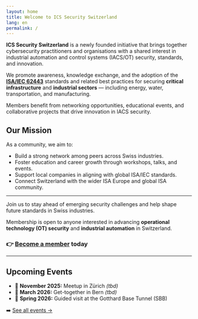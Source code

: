 ```yaml
---
layout: home
title: Welcome to ICS Security Switzerland
lang: en
permalink: /
---
```


**ICS Security Switzerland** is a newly founded initiative that brings together cybersecurity practitioners and organisations with a shared interest in industrial automation and control systems (IACS/OT) security, standards, and innovation.

We promote awareness, knowledge exchange, and the adoption of the [**ISA/IEC 62443**](https://www.isa.org/standards-and-publications/isa-standards/isa-iec-62443-series-of-standards) standards and related best practices for securing **critical infrastructure** and **industrial sectors** — including energy, water, transportation, and manufacturing.

Members benefit from networking opportunities, educational events, and collaborative projects that drive innovation in IACS security.

## Our Mission

As a community, we aim to:

- Build a strong network among peers across Swiss industries.  
- Foster education and career growth through workshops, talks, and events.  
- Support local companies in aligning with global ISA/IEC standards.  
- Connect Switzerland with the wider ISA Europe and global ISA community.

---

Join us to stay ahead of emerging security challenges and help shape future standards in Swiss industries.

Membership is open to anyone interested in advancing **operational technology (OT) security** and **industrial automation** in Switzerland.

### 👉 [Become a member](./members) today

---

## Upcoming Events

- 📅 **November 2025:** Meetup in Zürich *(tbd)*
- 📅 **March 2026:** Get-together in Bern *(tbd)*
- 📅 **Spring 2026:** Guided visit at the Gotthard Base Tunnel (SBB)

➡️ [See all events →](./events)
